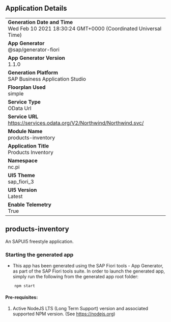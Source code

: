 ## Application Details
|               |
| ------------- |
|**Generation Date and Time**<br>Wed Feb 10 2021 18:30:24 GMT+0000 (Coordinated Universal Time)|
|**App Generator**<br>@sap/generator-fiori|
|**App Generator Version**<br>1.1.0|
|**Generation Platform**<br>SAP Business Application Studio|
|**Floorplan Used**<br>simple|
|**Service Type**<br>OData Url|
|**Service URL**<br>https://services.odata.org/V2/Northwind/Northwind.svc/
|**Module Name**<br>products-inventory|
|**Application Title**<br>Products Inventory|
|**Namespace**<br>nc.pi|
|**UI5 Theme**<br>sap_fiori_3|
|**UI5 Version**<br>Latest|
|**Enable Telemetry**<br>True|

## products-inventory

An SAPUI5 freestyle application.

### Starting the generated app

-   This app has been generated using the SAP Fiori tools - App Generator, as part of the SAP Fiori tools suite.  In order to launch the generated app, simply run the following from the generated app root folder:

```
    npm start
```


#### Pre-requisites:

1. Active NodeJS LTS (Long Term Support) version and associated supported NPM version.  (See https://nodejs.org)


